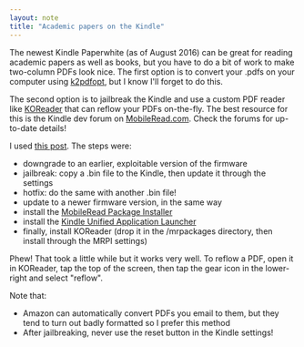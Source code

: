 ```yaml
---
layout: note
title: "Academic papers on the Kindle"
---
```


The newest Kindle Paperwhite (as of August 2016) can be great for reading academic papers as well as books, but you have to do a bit of work to make two-column PDFs look nice. The first option is to convert your .pdfs on your computer using [k2pdfopt](http://www.willus.com/k2pdfopt/), but I know I'll forget to do this.

The second option is to jailbreak the Kindle and use a custom PDF reader like [KOReader](https://github.com/koreader/koreader) that can reflow your PDFs on-the-fly. The best resource for this is the Kindle dev forum on [MobileRead.com](http://www.mobileread.com/forums/forumdisplay.php?f=150). Check the forums for up-to-date details!

I used [this post](http://www.mobileread.com/forums/showthread.php?t=275877). The steps were:

* downgrade to an earlier, exploitable version of the firmware
* jailbreak: copy a .bin file to the Kindle, then update it through the settings
* hotfix: do the same with another .bin file!
* update to a newer firmware version, in the same way
* install the [MobileRead Package Installer](http://www.mobileread.com/forums/showthread.php?t=251143)
* install the [Kindle Unified Application Launcher](http://www.mobileread.com/forums/showthread.php?t=203326)
* finally, install KOReader (drop it in the /mrpackages directory, then install through the MRPI settings)

Phew! That took a little while but it works very well. To reflow a PDF, open it in KOReader, tap the top of the screen, then tap the gear icon in the lower-right and select "reflow".

Note that:

* Amazon can automatically convert PDFs you email to them, but they tend to turn out badly formatted so I prefer this method
* After jailbreaking, never use the reset button in the Kindle settings!
